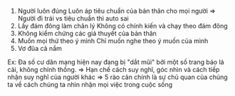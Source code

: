1. Người luôn đúng
	Luôn áp tiêu chuẩn của bản thân cho mọi người
	=> Người đi trái vs tiêu chuẩn thì auto sai
2. Lấy đám đông làm chân lý
	Không có chính kiến và chạy theo đám đông
3. Không kiểm chứng các giả thuyết của bản thân
4. Muốn mọi thứ theo ý mình
	Chỉ muốn nghe theo ý muốn của mình
5. Vơ đũa cả nắm

Ex: Đa số cư dân mạng hiện nay đang bị "dắt mũi" bởi một số trang báo lá cải, không chính thống.
=> Hạn chế cách suy nghĩ, góc nhìn và cách tiếp nhận suy nghĩ của người khác
=> 5 rào cản chính là sự chủ quan của chúng ta về cách chúng ta nhìn nhận mọi việc trong cuộc sống
